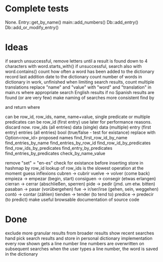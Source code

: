 Complete tests
==============
None.
    Entry::get_by_name()
    main::add_numbers()
    Db::add_entry()
    Db::add_or_modify_entry()

Ideas
=====
if search unsuccessful, remove letters until a result is found
    down to 4 characters with word.starts_with()
	if unsuccessful, search also with word.contains()
count how often a word has been added to the dictionary
record last addition date to the dictionary
count number of words in dictionary
    in work, unfinished
when limiting search results, count multiple translations
replace "name" and "value" with "word" and "translation" in main.rs where appropriate
search English results if no Spanish results are found (or are very few)
make naming of searches more consistent
    find by <p> and return <r> where
	<p> can be row_id, row_ids, name, name+value, single predicate or multiple predicates
	<r> can be
	    row_id (first entry)
		use later for performance reasons. discard now.
	    row_ids (all entries)
	    data (single)
	    data (multiple)
	    entry (first entry)
	    entries (all entries)
	    bool (true/false - test for existance)
		replace with Option<row_id>
    proposed names
	find_first_row_id_by_name
	find_entries_by_name
	find_entries_by_row_id
	find_row_id_by_predicates
	find_row_ids_by_predicates
	find_entry_by_predicates
	find_entries_by_predicates
	check_by_name_value

remove "set" = "en-es"
check for existance before inserting
store in hashmap by row\_id
    lookup of row\_ids is the slowest operation at the moment
guess inflexions
    cubren -> cubrir
    vuelve -> volver (come back)
    empieza -> empezar (begin, start)
    consiguen -> consegir (etwas erlangen)
    cierran -> cerrar (abschließen, sperren)
    pide -> pedir (jmd. um etw. bitten)
    pasaban -> pasar (vorübergehen)
    fue -> ir/ser/irse (gehen, sein, weggehen)
    contó -> contar (zählen)
    tienden -> tender (to tend to)
    predice -> predecir (to predict)
make useful browsable documentation of source code

Done
====
exclude more granular results from broader results
show recent searches
    hand pick search results and store in personal dictionary
    implementation
	every row shown gets a line number
	line numbers are overwritten on subsequent searches
	when the user types a line number, the word is saved in the dictionary
